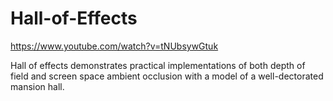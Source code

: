 # Hall-of-Effects

https://www.youtube.com/watch?v=tNUbsywGtuk

Hall of effects demonstrates practical implementations of both depth of field and screen space ambient occlusion with a model of a well-dectorated mansion hall.
